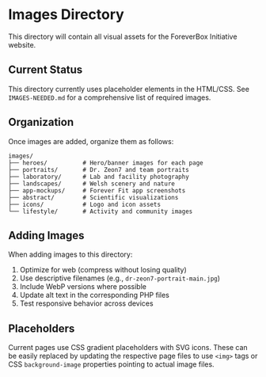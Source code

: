# Images Directory

This directory will contain all visual assets for the ForeverBox Initiative website.

## Current Status

This directory currently uses placeholder elements in the HTML/CSS. See `IMAGES-NEEDED.md` for a comprehensive list of required images.

## Organization

Once images are added, organize them as follows:

```
images/
├── heroes/          # Hero/banner images for each page
├── portraits/       # Dr. Zeon7 and team portraits
├── laboratory/      # Lab and facility photography
├── landscapes/      # Welsh scenery and nature
├── app-mockups/     # Forever Fit app screenshots
├── abstract/        # Scientific visualizations
├── icons/           # Logo and icon assets
└── lifestyle/       # Activity and community images
```

## Adding Images

When adding images to this directory:

1. Optimize for web (compress without losing quality)
2. Use descriptive filenames (e.g., `dr-zeon7-portrait-main.jpg`)
3. Include WebP versions where possible
4. Update alt text in the corresponding PHP files
5. Test responsive behavior across devices

## Placeholders

Current pages use CSS gradient placeholders with SVG icons. These can be easily replaced by updating the respective page files to use `<img>` tags or CSS `background-image` properties pointing to actual image files.

